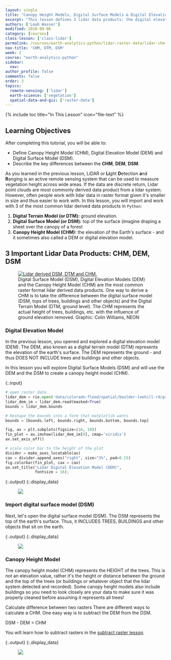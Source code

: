 ```yaml
---
layout: single
title: "Canopy Height Models, Digital Surface Models & Digital Elevation Models - Work With LiDAR Data in Python"
excerpt: "This lesson defines 3 lidar data products: the digital elevation model (DEM), the digital surface model (DSM) and the canopy height model (CHM)."
authors: ['Leah Wasser']
modified: 2018-09-06
category: [courses]
class-lesson: ['class-lidar']
permalink: /courses/earth-analytics-python/lidar-raster-data/lidar-chm-dem-dsm/
nav-title: 'CHM, DTM, DSM'
week: 2
course: "earth-analytics-python"
sidebar:
  nav:
author_profile: false
comments: false
order: 3
topics:
  remote-sensing: ['lidar']
  earth-science: ['vegetation']
  spatial-data-and-gis: ['raster-data']
---
```

{% include toc title="In This Lesson" icon="file-text" %}

<div class='notice--success' markdown="1">

## <i class="fa fa-graduation-cap" aria-hidden="true"></i> Learning Objectives

After completing this tutorial, you will be able to:

* Define Canopy Height Model (CHM), Digital Elevation Model (DEM) and Digital Surface Model (DSM).
* Describe the key differences between the **CHM**, **DEM**, **DSM**.

</div>

As you learned in the previous lesson, LiDAR or **Li**ght **D**etection **a**nd
**R**anging is an active remote sensing system that can be used to measure
vegetation height across wide areas. If the data are discrete return, Lidar point
clouds are most commonly derived data product from a lidar system. However, often
people work with lidar data in raster format given it's smaller in size and
thus easier to work with. In this lesson, you will import and work with
3 of the most common lidar derived data products in `Python`:

1. **Digital Terrain Model (or DTM):** ground elevation.
2. **Digital Surface Model (or DSM):** top of the surface (imagine draping a sheet over the canopy of a forest
3. **Canopy Height Model (CHM):** the elevation of the Earth's surface - and it sometimes also called a DEM or digital elevation model.

## 3 Important Lidar Data Products: CHM, DEM, DSM

<figure>
   <a href="{{ site.url }}/images/courses/earth-analytics/lidar-raster-data-r/lidarTree-height.png">
   <img src="{{ site.url }}/images/courses/earth-analytics/lidar-raster-data-r/lidarTree-height.png" alt="Lidar derived DSM, DTM and CHM."></a>
   <figcaption>Digital Surface Model (DSM), Digital Elevation Models (DEM) and
   the Canopy Height Model (CHM) are the most common raster format lidar
   derived data products. One way to derive a CHM is to take
   the difference between the digital surface model (DSM, tops of trees, buildings
   and other objects) and the Digital Terrain Model (DTM, ground level). The CHM
   represents the actual height of trees, buildings, etc. with the influence of
   ground elevation removed. Graphic: Colin Williams, NEON
   </figcaption>
</figure>


### Digital Elevation Model
In the previous lesson, you opened and explored a digital elevation model (DEM). The DEM, also known as a digital terrain model (DTM) represents the elevation of the earth's surface. The DEM represents the ground - and thus DOES NOT INCLUDE trees and buildings and other objects.

In this lesson you will explore Digital Surface Models (DSM) and will use the DEM and the DSM to create a canopy height model (CHM). 

{:.input}
```python
# open raster data
lidar_dem = rio.open('data/colorado-flood/spatial/boulder-leehill-rd/pre-flood/lidar/pre_DTM.tif')
lidar_dem_im = lidar_dem.read(masked=True)
bounds = lidar_dem.bounds

# Reshape the bounds into a form that matplotlib wants
bounds = [bounds.left, bounds.right, bounds.bottom, bounds.top]

fig, ax = plt.subplots(figsize=(10, 10))
fin_plot = ax.imshow(lidar_dem_im[0], cmap='viridis')
ax.set_axis_off()

# scale color bar to the height of the plot
divider = make_axes_locatable(ax)
cax = divider.append_axes("right", size="3%", pad=0.15)
fig.colorbar(fin_plot, cax = cax)
ax.set_title("Lidar Digital Elevation Model (DEM)", 
             fontsize = 16);
```

{:.output}
{:.display_data}

<figure>

<img src = "{{ site.url }}//images/courses/earth-analytics-python/02-intro-to-lidar-and-raster/lidar-intro/2018-02-05-lidar03-chm-dtm-dsm_2_0.png">

</figure>




### Import digital surface model (DSM)
Next, let's open the digital surface model (DSM). The DSM represents the top of the earth's surface. Thus, it INCLUDES TREES, BUILDINGS and other objects that sit on the earth.


{:.output}
{:.display_data}

<figure>

<img src = "{{ site.url }}//images/courses/earth-analytics-python/02-intro-to-lidar-and-raster/lidar-intro/2018-02-05-lidar03-chm-dtm-dsm_4_0.png">

</figure>




### Canopy Height Model
The canopy height model (CHM) represents the HEIGHT of the trees. This is not an elevation value, rather it's the height or distance between the ground and the top of the trees (or buildings or whatever object that the lidar system detected and recorded). Some canopy height models also include buildings so you need to look closely are your data to make sure it was properly cleaned before assuming it represents all trees!

Calculate difference between two rasters
There are different ways to calculate a CHM. One easy way is to subtract the DEM from the DSM.

DSM - DEM = CHM

You will learn how to subtract rasters in the [subtract raster lesson](/courses/earth-analytics-python/lidar-raster-data/subtract-rasters-in-python/).


{:.output}
{:.display_data}

<figure>

<img src = "{{ site.url }}//images/courses/earth-analytics-python/02-intro-to-lidar-and-raster/lidar-intro/2018-02-05-lidar03-chm-dtm-dsm_6_0.png">

</figure>




